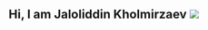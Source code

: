 ## Hi, I am Jaloliddin Kholmirzaev <img src = "https://media3.giphy.com/media/v1.Y2lkPTc5MGI3NjExZTcyeDJ2YTdpMzlwdHl1cWJjZnltbnRzazVncXM5OTRuYjg5ZDZ4MSZlcD12MV9pbnRlcm5hbF9naWZfYnlfaWQmY3Q9cw/gM5qFksULw54NMWyry/giphy.gif" weight = "25" >
